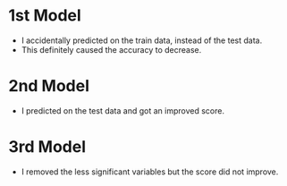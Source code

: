
# 1st Model
-  I accidentally predicted on the train data, instead of the test data.
-  This definitely caused the accuracy to decrease.

# 2nd Model
- I predicted on the test data and got an improved score.

# 3rd Model
- I removed the less significant variables but the score did not improve.
